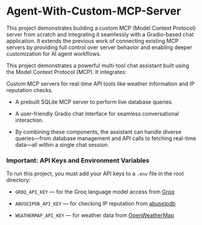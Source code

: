# Agent-With-Custom-MCP-Server
This project demonstrates building a custom MCP (Model Context Protocol) server from scratch and integrating it seamlessly with a Gradio-based chat application. It extends the previous work of connecting existing MCP servers by providing full control over server behavior and enabling deeper customization for AI agent workflows.

This project demonstrates a powerful multi-tool chat assistant built using the Model Context Protocol (MCP). It integrates:

Custom MCP servers for real-time API tools like weather information and IP reputation checks.

- A prebuilt SQLite MCP server to perform live database queries.

- A user-friendly Gradio chat interface for seamless conversational interaction.

- By combining these components, the assistant can handle diverse queries—from database management and API calls to fetching real-time data—all within a single chat session.

### Important: API Keys and Environment Variables
To run this project, you must add your API keys to a `.env` file in the root directory:

- `GROQ_API_KEY` — for the Groq language model access from [Groq](https://groq.com/)

- `ABUSEIPDB_API_KEY` — for checking IP reputation from [abuseipdb](https://www.abuseipdb.com/)

- `WEATHERMAP_API_KEY` — for weather data from [OpenWeatherMap](https://home.openweathermap.org/users/sign_in)
